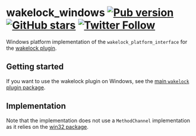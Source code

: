 # wakelock_windows [![Pub version](https://img.shields.io/pub/v/wakelock_windows.svg)](https://pub.dev/packages/wakelock_windows) [![GitHub stars](https://img.shields.io/github/stars/creativecreatorormaybenot/wakelock.svg)](https://github.com/creativecreatorormaybenot/wakelock) [![Twitter Follow](https://img.shields.io/twitter/follow/creativemaybeno?label=Follow&style=social)](https://twitter.com/creativemaybeno)

Windows platform implementation of the `wakelock_platform_interface` for the
[wakelock plugin][wakelock GitHub].

## Getting started

If you want to use the wakelock plugin on Windows, see the
[main `wakelock` plugin package][wakelock Pub].

## Implementation

Note that the implementation does not use a `MethodChannel` implementation as it relies on the
[win32 package][win32 Pub].

[wakelock GitHub]: https://github.com/creativecreatorormaybenot/wakelock
[wakelock Pub]: https://pub.dev/packages/wakelock
[win32 Pub]: https://pub.dev/packages/win32
